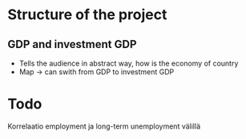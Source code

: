 # Structure of the project

## GDP and investment GDP
- Tells the audience in abstract way, how is the economy of country
- Map -> can swith from GDP to investment GDP

# Todo
Korrelaatio employment ja long-term unemployment välillä